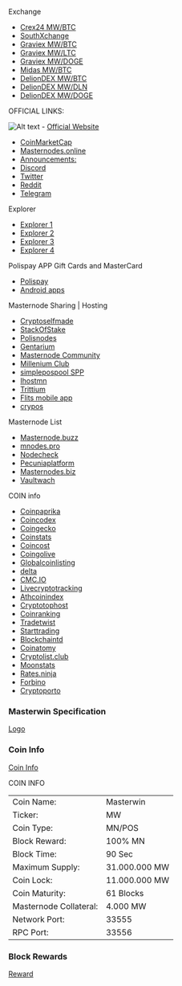 Exchange
- [Crex24 MW/BTC](https://crex24.com/exchange/MW-BTC)
- [SouthXchange](https://www.southxchange.com/Market/Book/MW/BTC)
- [Graviex MW/BTC](https://graviex.net/markets/mwbtc)
- [Graviex MW/LTC](https://graviex.net/markets/mwltc)
- [Graviex MW/DOGE](https://graviex.net/markets/mwdoge)
- [Midas MW/BTC](https://midas.investments/exchange/MW/BTC)
- [DelionDEX MW/BTC](https://dex.delion.online/market/DELION.MW_DELION.BTC)
- [DelionDEX MW/DLN](https://dex.delion.online/market/DELION.MW_DELION.DLN)
- [DelionDEX MW/DOGE](https://dex.delion.online/market/DELION.MW_DELION.DOGE)

OFFICIAL LINKS:

![Alt text](https://masterwin.online/github/701893309475455177.png?raw=true "Official Website") - [Official Website](https://masterwin.online/)
- [CoinMarketCap](https://coinmarketcap.com/currencies/masterwin/)
- [Masternodes.online](https://masternodes.online/currencies/MW/)
- [Announcements:](https://bitcoingarden.org/forum/index.php?topic=84392) 
- [Discord](https://discord.gg/XbnbzC2)
- [Twitter](https://twitter.com/master__win)
- [Reddit](https://www.reddit.com/r/MasterWin)
- [Telegram](https://t.me/masterwinofficial)

Explorer
- [Explorer 1](http://185.58.226.136:3001/) 
- [Explorer 2](http://91.208.184.185:3001/) 
- [Explorer 3](http://46.173.218.227:3001/) 
- [Explorer 4](https://chains.tretium.cc/MW/blocks) 

Polispay APP Gift Cards and MasterCard
- [Polispay](https://www.polispay.com/)
- [Android apps](https://play.google.com/store/apps/details?id=com.polispay.copay)

Masternode Sharing | Hosting
- [Cryptoselfmade](http://cryptoselfmade.com/?ref=1076cYhXemp7z1)
- [StackOfStake](https://stackofstake.com/)
- [Polisnodes](https://platform.polisnodes.io/coins)
- [Gentarium](https://gtmcoin.io/)
- [Masternode Community](http://masternode.community)
- [Millenium Club](https://millenniumclub.ca)
- [simplepospool SPP](https://simplepospool.com/)
- [Ihostmn](https://ihostmn.com)
- [Trittium](https://node.trittium.cc) 
- [Flits mobile app](https://flitsnode.app/download)
- [crypos](https://crypos.io/)

Masternode List
- [Masternode.buzz](https://coins.masternode.buzz/MW/)
- [mnodes.pro](https://mnodes.pro/masterwin-masternode-information.php)
- [Nodecheck](https://nodecheck.io/currency/MW)
- [Pecuniaplatform](https://pecuniaplatform.io/coin-details/Masterwin)
- [Masternodes.biz](http://masternodes.biz/coindetail.php?c=MW)
- [Vaultwach](https://www.vaultwatch.eu/detail.php?coin=mw)

COIN info
- [Coinpaprika](https://coinpaprika.com/coin/mw-masterwin)
- [Coincodex](https://coincodex.com/crypto/masterwin)
- [Coingecko](https://www.coingecko.com/en/coins/masterwin)
- [Coinstats](https://coinstats.app/en/coins/masterwin)
- [Coincost](http://coincost.net/en/currency/masterwin)
- [Coingolive](https://coingolive.com/en/coins/masterwin)
- [Globalcoinlisting](https://globalcoinlisting.com/currency/masterwin)
- [delta](https://delta.app/en/crypto/mw/masterwincoin)
- [CMC.IO](https://cmc.io/coins/masterwin/)
- [Livecryptotracking](http://livecryptotracking.com/currency/masterwin/)
- [Athcoinindex](https://athcoinindex.com/coin/masterwin)
- [Cryptotophost](https://cryptotophost.com/coin/mw)
- [Coinranking](https://coinranking.com/coin/F7GShh8J+masterwin-mw)
- [Tradetwist](https://tradetwist.com/currency/masterwin)
- [Starttrading](https://starttrading.com/currencies/masterwin/)
- [Blockchaintd](https://blockchaintd.com/prices/masterwin)
- [Coinatomy](http://coinatomy.com/currency/masterwin)
- [Cryptolist.club](https://cryptolist.club/currency/masterwin)
- [Moonstats](https://www.moonstats.com/mw-masterwin)
- [Rates.ninja](https://rates.ninja/cryptocurrency/masterwin)
- [Forbino](https://forbino.com/pl/kursy/masterwin/)
- [Cryptoporto](https://cryptoporto.com/)

### Masterwin Specification

[Logo](https://masterwin.online/assets/img/logo-top.png)

### Coin Info

[Coin Info](https://masterwin.online/assets/img/coininfo.png)

COIN INFO
<table>
<tr><td>Coin Name:</td><td>Masterwin</td></tr>
<tr><td>Ticker:</td><td>MW</td></tr>
<tr><td>Coin Type:</td><td>MN/POS</td></tr>
<tr><td>Block Reward:</td><td>100% MN</td></tr>
<tr><td>Block Time:</td><td>90 Sec</td></tr>                 
<tr><td>Maximum Supply:</td><td>31.000.000 MW</td></tr>
<tr><td>Coin Lock:</td><td>11.000.000 MW</td></tr>
<tr><td>Coin Maturity:</td><td>61 Blocks</td></tr>
<tr><td>Masternode Collateral:</td><td>4.000 MW</td></tr>		
<tr><td>Network Port:</td><td>33555</td></tr>
<tr><td>RPC Port:</td><td>33556</td></tr>
</table>

### Block Rewards

[Reward](https://masterwin.online/assets/img/REWARD.png)


